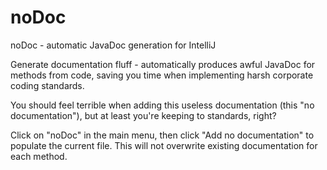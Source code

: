 # noDoc
noDoc - automatic JavaDoc generation for IntelliJ

Generate documentation fluff - automatically produces awful JavaDoc for methods from code, saving you time when implementing harsh corporate coding standards.

You should feel terrible when adding this useless documentation (this "no documentation"), but at least you're keeping to standards, right?

Click on "noDoc" in the main menu, then click "Add no documentation" to populate the current file. This will not overwrite existing documentation for each method.
